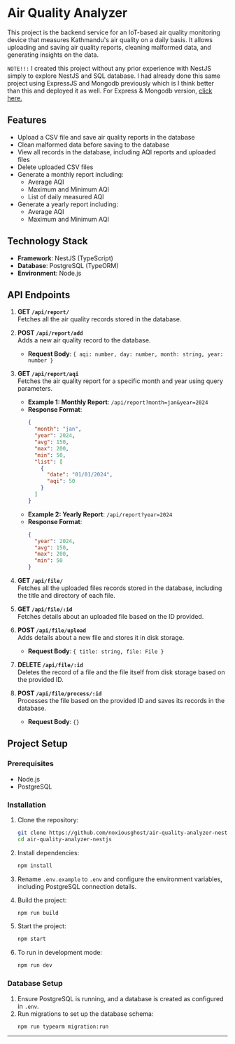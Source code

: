 # Air Quality Analyzer

This project is the backend service for an IoT-based air quality monitoring device that measures Kathmandu's air quality on a daily basis. It allows uploading and saving air quality reports, cleaning malformed data, and generating insights on the data.

`NOTE!!:`
I created this project without any prior experience with NestJS simply to explore NestJS and SQL database. I had already done this same project using ExpressJS and Mongodb previously which is I think better than this and deployed it as well.
For Express & Mongodb version, [click here.](https://github.com/noxiousghost/air-quality-analyzer)

## Features

- Upload a CSV file and save air quality reports in the database
- Clean malformed data before saving to the database
- View all records in the database, including AQI reports and uploaded files
- Delete uploaded CSV files
- Generate a monthly report including:
  - Average AQI
  - Maximum and Minimum AQI
  - List of daily measured AQI
- Generate a yearly report including:
  - Average AQI
  - Maximum and Minimum AQI

## Technology Stack

- **Framework**: NestJS (TypeScript)
- **Database**: PostgreSQL (TypeORM)
- **Environment**: Node.js

## API Endpoints

1. **GET `/api/report/`**  
   Fetches all the air quality records stored in the database.

2. **POST `/api/report/add`**  
   Adds a new air quality record to the database.

   - **Request Body**: `{ aqi: number, day: number, month: string, year: number }`

3. **GET `/api/report/aqi`**  
   Fetches the air quality report for a specific month and year using query parameters.

   - **Example 1: Monthly Report**: `/api/report?month=jan&year=2024`
   - **Response Format**:
     ```json
     {
       "month": "jan",
       "year": 2024,
       "avg": 150,
       "max": 200,
       "min": 50,
       "list": [
         {
           "date": "01/01/2024",
           "aqi": 50
         }
       ]
     }
     ```
   - **Example 2: Yearly Report**: `/api/report?year=2024`
   - **Response Format**:
     ```json
     {
       "year": 2024,
       "avg": 150,
       "max": 200,
       "min": 50
     }
     ```

4. **GET `/api/file/`**  
   Fetches all the uploaded files records stored in the database, including the title and directory of each file.

5. **GET `/api/file/:id`**  
   Fetches details about an uploaded file based on the ID provided.

6. **POST `/api/file/upload`**  
   Adds details about a new file and stores it in disk storage.

   - **Request Body**: `{ title: string, file: File }`

7. **DELETE `/api/file/:id`**  
   Deletes the record of a file and the file itself from disk storage based on the provided ID.

8. **POST `/api/file/process/:id`**  
   Processes the file based on the provided ID and saves its records in the database.

   - **Request Body**: `{}`

## Project Setup

### Prerequisites

- Node.js
- PostgreSQL

### Installation

1. Clone the repository:

   ```bash
   git clone https://github.com/noxiousghost/air-quality-analyzer-nestjs.git
   cd air-quality-analyzer-nestjs
   ```

2. Install dependencies:

   ```bash
   npm install
   ```

3. Rename `.env.example` to `.env` and configure the environment variables, including PostgreSQL connection details.

4. Build the project:

   ```bash
   npm run build
   ```

5. Start the project:

   ```bash
   npm start
   ```

6. To run in development mode:
   ```bash
   npm run dev
   ```

### Database Setup

1. Ensure PostgreSQL is running, and a database is created as configured in `.env`.
2. Run migrations to set up the database schema:
   ```bash
   npm run typeorm migration:run
   ```

---
